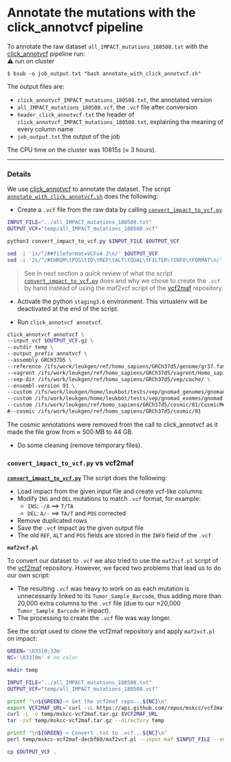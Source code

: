 # Annotate the mutations with the click_annotvcf pipeline

To annotate the raw dataset `all_IMPACT_mutations_180508.txt` with the [click_annotvcf](https://github.com/leukgen/click_annotvcf) pipeline run:  
:warning: run on cluster
```shell
$ bsub -o job_output.txt "bash annotate_with_click_annotvcf.sh"
```

The output files are:
* `click_annotvcf_IMPACT_mutations_180508.txt`, the annotated version
* `all_IMPACT_mutations_180508.vcf`, the `.vcf` file after conversion
* `header_click_annotvcf.txt` the header of `click_annotvcf_IMPACT_mutations_180508.txt`, explaining the meaning of every column name 
* `job_output.txt` the output of the job

The CPU time on the cluster was 10815s (≈ 3 hours).

***

### Details

We use [click_annotvcf](https://github.com/leukgen/click_annotvcf) to annotate the dataset. The script [`annotate_with_click_annotvcf.sh`](https://github.com/ElsaB/impact-annotator/blob/master/data/annotate_with_click_annotvcf/annotate_with_click_annotvcf.sh) does the following:

* Create a `.vcf` file from the raw data by calling [`convert_impact_to_vcf.py`](https://github.com/ElsaB/impact-annotator/blob/master/data/annotate_with_click_annotvcf/convert_impact_to_vcf.py)
```bash
INPUT_FILE="../all_IMPACT_mutations_180508.txt"
OUTPUT_VCF="temp/all_IMPACT_mutations_180508.vcf"

python3 convert_impact_to_vcf.py $INPUT_FILE $OUTPUT_VCF

sed -i '1s/^/##fileformat=VCFv4.2\n/' $OUTPUT_VCF
sed -i '2s/^/#CHROM\tPOS\tID\tREF\tALT\tQUAL\tFILTER\tINFO\tFORMAT\n/' $OUTPUT_VCF
```
> See in next section a quick review of what the script [`convert_impact_to_vcf.py`](https://github.com/ElsaB/impact-annotator/blob/master/data/annotate_with_click_annotvcf/convert_impact_to_vcf.py) does and why we chose to create the `.vcf` by hand instead of using the maf2vcf script of the [vcf2maf](https://github.com/mskcc/vcf2maf) repository.

* Activate the python `staging3.6` environment. This virtualenv will be deactivated at the end of the script.

* Run `click_annotvcf annotvcf`.
```bash
click_annotvcf annotvcf \
--input_vcf $OUTPUT_VCF.gz \
--outdir temp \
--output_prefix annotvcf \
--assembly GRCH37D5 \
--reference /ifs/work/leukgen/ref/homo_sapiens/GRCh37d5/genome/gr37.fasta \
--vagrent /ifs/work/leukgen/ref/homo_sapiens/GRCh37d5/vagrent/Homo_sapiens_KnC.GRCh37.75.vagrent.cache.gz \
--vep-dir /ifs/work/leukgen/ref/homo_sapiens/GRCh37d5/vep/cache/ \
--ensembl-version 91 \
--custom /ifs/work/leukgen/home/leukbot/tests/vep/gnomad_genomes/gnomad.genomes.r2.0.1.sites.noVEP.vcf.gz gnomAD_genome AC_AFR,AC_AMR,AC_ASJ,AC_EAS,AC_FIN,AC_NFE,AC_OTH,AC_Male,AC_Female,AN_AFR,AN_AMR,AN_ASJ,AN_EAS,AN_FIN,AN_NFE,AN_OTH,AN_Male,AN_Female,AF_AFR,AF_AMR,AF_ASJ,AF_EAS,AF_FIN,AF_NFE,AF_OTH,AF_Male,AF_Female,Hom_HomR,Hom_AMR,Hom_ASJ,Hom_EAS,Hom_FIN,Hom_NFE,Hom_OTH,Hom_Male,Hom_Female \
--custom /ifs/work/leukgen/home/leukbot/tests/vep/gnomad_exomes/gnomad.exomes.r2.0.1.sites.noVEP.vcf.gz gnomAD_exome AC_AFR,AC_AMR,AC_ASJ,AC_EAS,AC_FIN,AC_NFE,AC_OTH,AC_Male,AC_Female,AN_AFR,AN_AMR,AN_ASJ,AN_EAS,AN_FIN,AN_NFE,AN_OTH,AN_Male,AN_Female,AF_AFR,AF_AMR,AF_ASJ,AF_EAS,AF_FIN,AF_NFE,AF_OTH,AF_Male,AF_Female,Hom_HomR,Hom_AMR,Hom_ASJ,Hom_EAS,Hom_FIN,Hom_NFE,Hom_OTH,Hom_Male,Hom_Female \
--custom /ifs/work/leukgen/ref/homo_sapiens/GRCh37d5/cosmic/81/CosmicMergedVariants.vcf.gz COSMIC GENE,STRAND,CDS,AA,CNT,SNP \
#--cosmic /ifs/work/leukgen/ref/homo_sapiens/GRCh37d5/cosmic/81
```
The cosmic annotations were removed from the call to click_annotvcf as it made the file grow from ≈ 500 MB to 44 GB.

* Do some cleaning (remove temporary files).

### `convert_impact_to_vcf.py` vs vcf2maf
[**`convert_impact_to_vcf.py`**](https://github.com/ElsaB/impact-annotator/blob/master/data/annotate_with_click_annotvcf/convert_impact_to_vcf.py) The script does the following:

* Load impact from the given input file and create vcf-like columns
* Modify `INS` and `DEL` mutations to match `.vcf` format, for example:
	* `INS`: `-/A` ⟹ `T/TA`
	* `DEL`: `A/-` ⟹ `TA/T` and `POS` corrected
* Remove duplicated rows
* Save the `.vcf` impact as the given output file
* The old `REF`, `ALT` and `POS` fields are stored in the `INFO` field of the `.vcf`

**`maf2vcf.pl`**

To convert our dataset to `.vcf` we also tried to use the `maf2vcf.pl` script of the [vcf2maf](https://github.com/mskcc/vcf2maf) repository. However, we faced two problems that lead us to do our own script:

* The resulting `.vcf` was heavy to work on as each mutation is unnecessarily linked to its `Tumor_Sample_Barcode`, thus adding more than 20,000 extra columns to the `.vcf` file (due to our ≈20,000 `Tumor_Sample_Barcode` in impact).
* The processing to create the `.vcf` file was way longer.

See the script used to clone the vcf2maf repository and apply `maf2vcf.pl` on impact:

```bash
GREEN='\033[0;32m'
NC='\033[0m' # no color

mkdir temp

INPUT_FILE="../all_IMPACT_mutations_180508.txt"
OUTPUT_VCF="temp/all_IMPACT_mutations_180508.vcf"

printf "\n${GREEN}-> Get the vcf2maf repo...${NC}\n"
export VCF2MAF_URL=`curl -sL https://api.github.com/repos/mskcc/vcf2maf/releases | grep -m1 tarball_url | cut -d\" -f4`
curl -L -o temp/mskcc-vcf2maf.tar.gz $VCF2MAF_URL
tar -zxf temp/mskcc-vcf2maf.tar.gz --directory temp

printf "\n${GREEN}-> Convert .txt to .vcf...${NC}\n"
perl temp/mskcc-vcf2maf-decbf60/maf2vcf.pl --input-maf $INPUT_FILE --output-dir temp --ref-fasta /ifs/work/leukgen/ref/homo_sapiens/GRCh37d5/genome/gr37.fasta

cp $OUTPUT_VCF .
```

